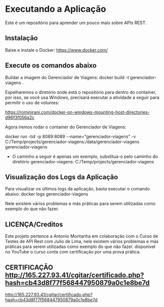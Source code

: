 # Executando a Aplicação
Este é um repositório para aprender um pouco mais sobre APIs REST.

## Instalação
Baixe e instale o Docker:
https://www.docker.com/

## Execute os comandos abaixo
Buildar a imagem do Gerenciador de Viagens:
docker build -t gerenciador-viagens .

Espelharemos o diretório onde está o repositório para dentro do container, por isso, se você usa Windows, precisará executar a atividade a seguir para permitir o uso de volumes:

https://rominirani.com/docker-on-windows-mounting-host-directories-d96f3f056a2c

Agora iremos rodar o container do Gerenciador de Viagens:

docker run -tid -p 8089:8089 --name="gerenciador-viagens" -v C:/Temp/projects/gerenciador-viagens:/data/gerenciador-viagens gerenciador-viagens

- O caminho a seguir é apenas um exemplo, substitua-o pelo caminho do diretório gerenciador-viagens:
  C:/Temp/projects/gerenciador-viagens

## Visualização dos Logs da Aplicação
Para visualizar os últimos logs da aplicação, basta executar o comando abaixo:
docker logs gerenciador-viagens

Nele existem vários problemas e más práticas para serem utilizadas como exemplo do que não fazer.

## LICENÇA/Creditos 

Este projeto pertence a Antonio Montanha em colaboração com o Curso de Testes de API Rest com Julio de Lima, nele existem vários problemas e más práticas para serem utilizadas como exemplo do que não fazer. disponível no YouTube o curso conta com certificação por uma prova prática.

## CERTIFICAÇÃO http://165.227.93.41/cgitar/certificado.php?hash=cb43d8f77f568447950879a0c1e8be7d
http://165.227.93.41/cgitar/certificado.php?hash=cb43d8f77f568447950879a0c1e8be7d

